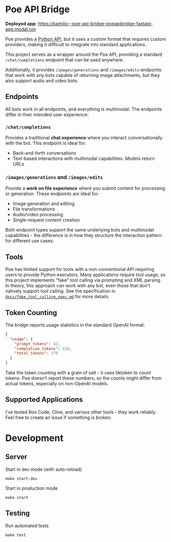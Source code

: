 # Poe API Bridge

**Deployed app:** https://kamilio--poe-api-bridge-poeapibridge-fastapi-app.modal.run

Poe provides a [Python API](https://creator.poe.com/docs/external-application-guide), but it uses a custom format that requires custom providers, making it difficult to integrate into standard applications.

This project serves as a wrapper around the Poe API, providing a standard `/chat/completions` endpoint that can be used anywhere.

Additionally, it provides `/images/generations` and `/images/edits` endpoints that work with any bots capable of returning image attachments, but they also support audio and video bots.

## Endpoints

All bots work in all endpoints, and everything is multimodal. The endpoints differ in their intended user experience:

### `/chat/completions`
Provides a traditional **chat experience** where you interact conversationally with the bot. This endpoint is ideal for:
- Back-and-forth conversations
- Text-based interactions with multimodal capabilities. Models return URLs

### `/images/generations` and `/images/edits`
Provide a **work on file experience** where you submit content for processing or generation. These endpoints are ideal for:
- Image generation and editing
- File transformations
- Audio/video processing
- Single-request content creation

Both endpoint types support the same underlying bots and multimodal capabilities - the difference is in how they structure the interaction pattern for different use cases.

## Tools

Poe has limited support for tools with a non-conventional API requiring users to provide Python executors. Many applications require tool usage, so this project implements "fake" tool calling via prompting and XML parsing. In theory, this approach can work with any bot, even those that don't natively support tool calling. See the specification in [`docs/fake_tool_calling_spec.md`](docs/fake_tool_calling_spec.md) for more details.

## Token Counting

The bridge reports usage statistics in the standard OpenAI format:
```json
{
  "usage": {
    "prompt_tokens": 42,
    "completion_tokens": 128,
    "total_tokens": 170
  }
}
```

Take the token counting with a grain of salt - it uses tiktoken to count tokens. Poe doesn't report these numbers, so the counts might differ from actual tokens, especially on non-OpenAI models.

## Supported Applications

I've tested Roo Code, Cline, and various other tools - they work reliably. Feel free to create an issue if something is broken.

# Development

## Server
Start in dev mode (with auto-reload)
```
make start-dev
```

Start in production mode
```
make start
```

## Testing
Run automated tests
```
make test
```